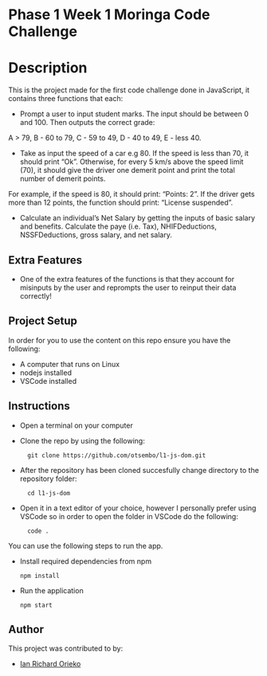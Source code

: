 # Phase 1 Week 1 Moringa Code Challenge

# Description

This is the project made for the first code challenge done in JavaScript, it contains three functions that each:

- Prompt a user to input student marks. The input should be between 0 and 100. Then outputs the correct grade: 

A > 79, B - 60 to 79, C -  59 to 49, D - 40 to 49, E - less 40.

- Take as input the speed of a car e.g 80. If the speed is less than 70, it should print “Ok”. Otherwise, for every 5 km/s above the speed limit (70), it should give the driver one demerit point and print the total number of demerit points.

For example, if the speed is 80, it should print: “Points: 2”. If the driver gets more than 12 points, the function should print: “License suspended”.

- Calculate an individual’s Net Salary by getting the inputs of basic salary and benefits. Calculate the paye (i.e. Tax), NHIFDeductions, NSSFDeductions, gross salary, and net salary. 

## Extra Features

- One of the extra features of the functions is that they account for misinputs by the user and reprompts the user to reinput their data correctly!

## Project Setup

In order for you to use the content on this repo ensure you have the following:

- A computer that runs on Linux
- nodejs installed
- VSCode installed

## Instructions
- Open a terminal on your computer
- Clone the repo by using the following:

        git clone https://github.com/otsembo/l1-js-dom.git

- After the repository has been cloned succesfully change directory to the repository folder:

        cd l1-js-dom

- Open it in a text editor of your choice, however I personally prefer using VSCode so in order to open the folder in VSCode do the following:

        code .

You can use the following steps to run the app.

- Install required dependencies from npm

      npm install

- Run the application

      npm start

## Author
This project was contributed to by:
- [Ian Richard Orieko](https://github.com/ianrich69420/)